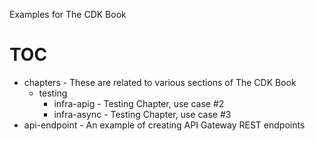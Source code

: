 Examples for The CDK Book

# TOC

* chapters - These are related to various sections of The CDK Book
  * testing
    * infra-apig - Testing Chapter, use case #2
    * infra-async - Testing Chapter, use case #3
* api-endpoint - An example of creating API Gateway REST endpoints